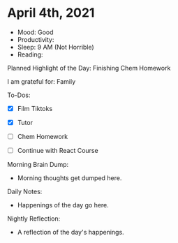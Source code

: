 # April 4th, 2021

- Mood: Good
- Productivity: 
- Sleep: 9 AM (Not Horrible)
- Reading: 

Planned Highlight of the Day: Finishing Chem Homework

I am grateful for: Family

To-Dos:
- [x] Film Tiktoks
- [x] Tutor
- [ ] Chem Homework
- [ ] Continue with React Course


Morning Brain Dump:
- Morning thoughts get dumped here.

Daily Notes:
- Happenings of the day go here.


Nightly Reflection: 
- A reflection of the day's happenings.





